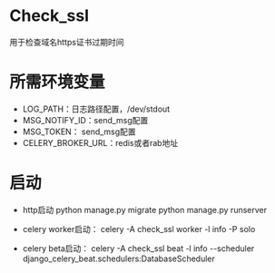 # Check_ssl

用于检查域名https证书过期时间

# 所需环境变量
- LOG_PATH：日志路径配置，/dev/stdout
- MSG_NOTIFY_ID：send_msg配置
- MSG_TOKEN： send_msg配置
- CELERY_BROKER_URL：redis或者rab地址

# 启动
- http启动
python manage.py migrate
python manage.py runserver

- celery worker启动：
celery -A check_ssl worker  -l info -P solo

- celery beta启动：
celery -A check_ssl beat -l info --scheduler django_celery_beat.schedulers:DatabaseScheduler